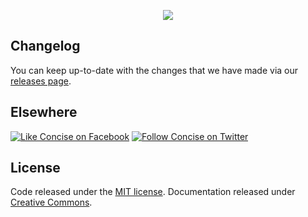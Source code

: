 <p align="center">
  <img src="https://i.imgur.com/ihzCgEr.png">
</p>


## Changelog

You can keep up-to-date with the changes that we have made via our [releases page](https://github.com/ConciseCSS/concise.css/releases).

## Elsewhere

[![Like Concise on Facebook](https://i.imgur.com/4dy5UUK.png)](https://facebook.com/ConciseCSS)
[![Follow Concise on Twitter](https://i.imgur.com/4AkKsMx.png)](https://twitter.com/ConciseCSS)

## License

Code released under the [MIT license](https://github.com/ConciseCSS/concise.css/blob/master/LICENSE). Documentation released under [Creative Commons](https://creativecommons.org/licenses/by-sa/4.0/).

